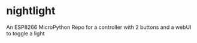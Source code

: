 # nightlight
An ESP8266 MicroPython Repo for a controller with 2 buttons and a webUI to toggle a light
